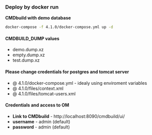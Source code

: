 ### Deploy by docker run
**CMDbuild with demo database**  
```bash
docker-compose -f 4.1.0/docker-compose.yml up -d
```  

#### CMDBUILD_DUMP values
* demo.dump.xz
* empty.dump.xz
* test.dump.xz

#### Please change credentials for postgres and tomcat server
* @ 4.1.0/docker-compose.yml - idealy using enviroment variables
* @ 4.1.0/files/context.xml
* @ 4.1.0/files/tomcat-users.xml

#### Credentials and access to OM
* **Link to CMDbuild** - http://localhost:8090/cmdbuild/ui/
* **username** - admin (default)
* **password** - admin (default)
